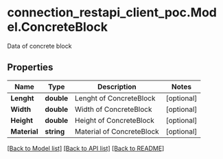 # connection_restapi_client_poc.Model.ConcreteBlock
Data of concrete block

## Properties

Name | Type | Description | Notes
------------ | ------------- | ------------- | -------------
**Lenght** | **double** | Lenght of ConcreteBlock | [optional] 
**Width** | **double** | Width of ConcreteBlock | [optional] 
**Height** | **double** | Height of ConcreteBlock | [optional] 
**Material** | **string** | Material of ConcreteBlock | [optional] 

[[Back to Model list]](../README.md#documentation-for-models) [[Back to API list]](../README.md#documentation-for-api-endpoints) [[Back to README]](../README.md)

